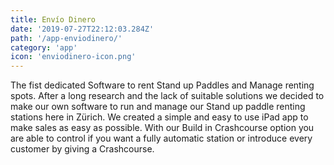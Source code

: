 ```yaml
---
title: Envío Dinero
date: '2019-07-27T22:12:03.284Z'
path: '/app-enviodinero/'
category: 'app'
icon: 'enviodinero-icon.png'
---
```


The fist dedicated Software to rent Stand up Paddles and Manage renting spots. After a long research and the lack of suitable solutions we decided to make our own software to run and manage our Stand up paddle renting stations here in Zürich. We created a simple and easy to use iPad app to make sales as easy as possible. With our Build in Crashcourse option you are able to control if you want a fully automatic station or introduce every customer by giving a Crashcourse.
